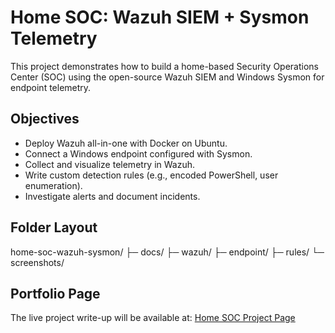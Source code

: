 # Home SOC: Wazuh SIEM + Sysmon Telemetry

This project demonstrates how to build a home-based Security Operations Center (SOC)
using the open-source Wazuh SIEM and Windows Sysmon for endpoint telemetry.

## Objectives
- Deploy Wazuh all-in-one with Docker on Ubuntu.
- Connect a Windows endpoint configured with Sysmon.
- Collect and visualize telemetry in Wazuh.
- Write custom detection rules (e.g., encoded PowerShell, user enumeration).
- Investigate alerts and document incidents.

## Folder Layout
home-soc-wazuh-sysmon/
├─ docs/
├─ wazuh/
├─ endpoint/
├─ rules/
└─ screenshots/

## Portfolio Page
The live project write-up will be available at:
[Home SOC Project Page](../home-soc-wazuh-sysmon.html)

